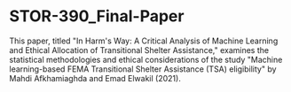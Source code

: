 # STOR-390_Final-Paper
This paper, titled "In Harm's Way: A Critical Analysis of Machine Learning and Ethical Allocation of Transitional Shelter Assistance," examines the statistical methodologies and ethical considerations of the study "Machine learning-based FEMA Transitional Shelter Assistance (TSA) eligibility" by Mahdi Afkhamiaghda and Emad Elwakil (2021).
